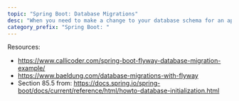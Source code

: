 ```yaml
---
topic: "Spring Boot: Database Migrations"
desc: "When you need to make a change to your database schema for an app in progress"
category_prefix: "Spring Boot: "
---
```


Resources:

* <https://www.callicoder.com/spring-boot-flyway-database-migration-example/>
* <https://www.baeldung.com/database-migrations-with-flyway>
* Section 85.5 from: <https://docs.spring.io/spring-boot/docs/current/reference/html/howto-database-initialization.html>

